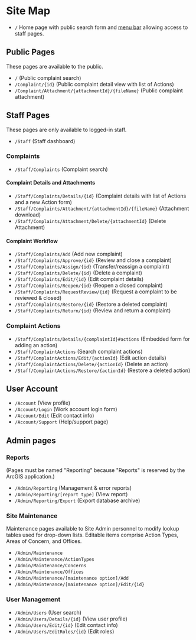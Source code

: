 # Site Map

* `/` Home page with public search form and [menu bar](Menu%20bar.md) allowing access to staff pages.

## Public Pages

These pages are available to the public.

* `/` (Public complaint search)
* `/Complaint/{id}` (Public complaint detail view with list of Actions)
* `/Complaint/Attachment/{attachmentId}/{fileName}` (Public complaint attachment)

## Staff Pages

These pages are only available to logged-in staff.

* `/Staff` (Staff dashboard)

### Complaints

* `/Staff/Complaints` (Complaint search)

#### Complaint Details and Attachments

* `/Staff/Complaints/Details/{id}` (Complaint details with list of Actions and a new Action form)
* `/Staff/Complaints/Attachment/{attachmentId}/{fileName}` (Attachment download)
* `/Staff/Complaints/Attachment/Delete/{attachmentId}` (Delete Attachment)

#### Complaint Workflow

* `/Staff/Complaints/Add` (Add new complaint)
* `/Staff/Complaints/Approve/{id}` (Review and close a complaint)
* `/Staff/Complaints/Assign/{id}` (Transfer/reassign a complaint)
* `/Staff/Complaints/Delete/{id}` (Delete a complaint)
* `/Staff/Complaints/Edit/{id}` (Edit complaint details)
* `/Staff/Complaints/Reopen/{id}` (Reopen a closed complaint)
* `/Staff/Complaints/RequestReview/{id}` (Request a complaint to be reviewed & closed)
* `/Staff/Complaints/Restore/{id}` (Restore a deleted complaint)
* `/Staff/Complaints/Return/{id}` (Review and return a complaint)

### Complaint Actions

* `/Staff/Complaints/Details/{complaintId}#actions` (Embedded form for adding an action)
* `/Staff/ComplaintActions` (Search complaint actions)
* `/Staff/ComplaintActions/Edit/{actionId}` (Edit action details)
* `/Staff/ComplaintActions/Delete/{actionId}` (Delete an action)
* `/Staff/ComplaintActions/Restore/{actionId}` (Restore a deleted action)

## User Account

* `/Account` (View profile)
* `/Account/Login` (Work account login form)
* `/Account/Edit` (Edit contact info)
* `/Account/Support` (Help/support page)

## Admin pages

### Reports

(Pages must be named "Reporting" because "Reports" is reserved by the ArcGIS application.)

* `/Admin/Reporting` (Management & error reports)
* `/Admin/Reporting/[report type]` (View report)
* `/Admin/Reporting/Export` (Export database archive)

### Site Maintenance

Maintenance pages available to Site Admin personnel to modify lookup tables used for drop-down lists. Editable items
comprise Action Types, Areas of Concern, and Offices.

* `/Admin/Maintenance`
* `/Admin/Maintenance/ActionTypes`
* `/Admin/Maintenance/Concerns`
* `/Admin/Maintenance/Offices`
* `/Admin/Maintenance/[maintenance option]/Add`
* `/Admin/Maintenance/[maintenance option]/Edit/{id}`

### User Management

* `/Admin/Users` (User search)
* `/Admin/Users/Details/{id}` (View user profile)
* `/Admin/Users/Edit/{id}` (Edit contact info)
* `/Admin/Users/EditRoles/{id}` (Edit roles)

